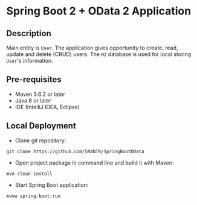 # Spring Boot 2 + OData 2 Application

Description
---

Main entity is `User`. The application gives opportunity to create, read, update and delete (CRUD) users.
The `H2` database is used for local storing `User`'s information.

Pre-requisites
---

* Maven 3.6.2 or later
* Java 8 or later
* IDE (IntelliJ IDEA, Eclipse)

Local Deployment
-------

* Clone git repository:

```
git clone https://github.com/SN4NTR/SpringBootOData
```

* Open project package in command line and build it with Maven:

```
mvn clean install
```

* Start Spring Boot application:

```
mvnw spring-boot:run
```